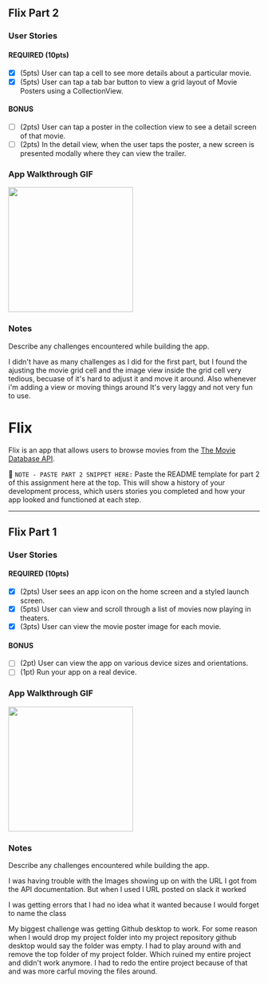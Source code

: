 

## Flix Part 2

### User Stories

#### REQUIRED (10pts)
- [X] (5pts) User can tap a cell to see more details about a particular movie.
- [X] (5pts) User can tap a tab bar button to view a grid layout of Movie Posters using a CollectionView.

#### BONUS
- [ ] (2pts) User can tap a poster in the collection view to see a detail screen of that movie.
- [ ] (2pts) In the detail view, when the user taps the poster, a new screen is presented modally where they can view the trailer.

### App Walkthrough GIF


<img src= "http://g.recordit.co/Uxdv2YfjkO.gif" width=250><br>

### Notes
Describe any challenges encountered while building the app.

I didn't have as many challenges as I did for the first part, but I found the ajusting the movie grid cell and the image view inside the grid cell very tedious, becuase of it's hard to adjust it and move it around. Also whenever i'm adding a view or moving things around It's very laggy and not very fun to use. 

# Flix

Flix is an app that allows users to browse movies from the [The Movie Database API](http://docs.themoviedb.apiary.io/#).

📝 `NOTE - PASTE PART 2 SNIPPET HERE:` Paste the README template for part 2 of this assignment here at the top. This will show a history of your development process, which users stories you completed and how your app looked and functioned at each step.

---

## Flix Part 1

### User Stories


#### REQUIRED (10pts)
- [x] (2pts) User sees an app icon on the home screen and a styled launch screen.
- [x] (5pts) User can view and scroll through a list of movies now playing in theaters.
- [x] (3pts) User can view the movie poster image for each movie.

#### BONUS
- [ ] (2pt) User can view the app on various device sizes and orientations.
- [ ] (1pt) Run your app on a real device.

### App Walkthrough GIF


<img src="http://g.recordit.co/OnXaUSkcWr.gif" width=250><br>

### Notes
Describe any challenges encountered while building the app.

I was having trouble with the Images showing up on with the URL I got from the API documentation. But when I used I URL posted on slack it worked

I was getting errors that I had no idea what it wanted because I would forget to name the class 

My biggest challenge was getting Github desktop to work. For some reason when I would drop my project folder into my project repository github desktop would say the folder was empty. I had to play around with and remove the top folder of my project folder. Which ruined my entire project and didn't work anymore. I had to redo the entire project because of that and was more carful moving the files around.
